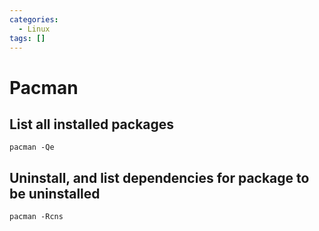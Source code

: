 ```yaml
---
categories:
  - Linux
tags: []
---
```


# Pacman

## List all installed packages

```
pacman -Qe
```

## Uninstall, and list dependencies for package to be uninstalled

```
pacman -Rcns
```
